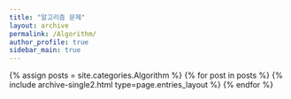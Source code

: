 ```yaml
---
title: "알고리즘 문제"
layout: archive
permalink: /Algorithm/
author_profile: true
sidebar_main: true
---
```


{% assign posts = site.categories.Algorithm %}
{% for post in posts %} {% include archive-single2.html type=page.entries_layout %} {% endfor %}